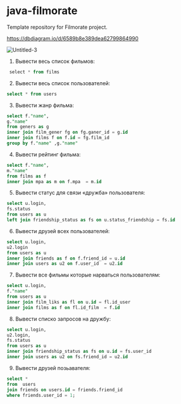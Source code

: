 # java-filmorate
Template repository for Filmorate project.

https://dbdiagram.io/d/6589b8e389dea62799864990

![Untitled-3](https://github.com/mFurtov/java-filmorate/assets/139979986/eabf7bc3-c452-4b85-874f-67cf9679e477)


1. Вывести весь список фильмов: 
```sql
 select * from films 
```

2. Вывести весь список пользователей: 
```sql
select * from users 
```

3. Вывести жанр фильма:
```sql
select f."name",
g."name" 
from geners as g
inner join film_gener fg on fg.ganer_id = g.id 
inner join films f on f.id = fg.film_id 
group by f."name" ,g."name" 
```

4. Вывести рейтинг фильма:
```sql
select f."name",
m."name" 
from films as f
inner join mpa as m on f.mpa  = m.id 
```

5. Вывести статус для связи «дружба» пользователя:
```sql
select u.login,
fs.status 
from users as u
left join friendship_status as fs on u.status_friendship = fs.id  
```

6. Вывести друзей всех пользователей:
```sql
select u.login,
u2.login 
from users as u
inner join friends as f on f.friend_id = u.id 
inner join users as u2 on f.user_id  = u2.id 
```

7. Вывести все фильмы которые нарваться пользователям:
```sql
select u.login,
f."name" 
from users as u
inner join film_liks as fl on u.id = fl.id_user 
inner join films as f on fl.id_film  = f.id 
```

8. Вывести списко запросов на дружбу:
```sql
select u.login,
u2.login,
fs.status
from users as u 
inner join friendship_status as fs on u.id = fs.user_id 
inner join users as u2 on fs.friend_id = u2.id
```
9. Вывести друзей позьавателя:
```sql
select *
from  users
join friends on users.id = friends.friend_id
where friends.user_id = 1;
```
